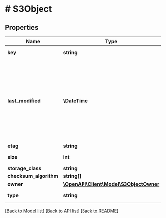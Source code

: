 # # S3Object

## Properties

Name | Type | Description | Notes
------------ | ------------- | ------------- | -------------
**key** | **string** | Название файла или папки. | [optional]
**last_modified** | **\DateTime** | Значение времени, указанное в комбинированном формате даты и времени ISO8601, которое представляет, когда была сделана последняя модификация файла или папки. | [optional]
**etag** | **string** | Тег. | [optional]
**size** | **int** | Размер (в байтах) файла или папки. | [optional]
**storage_class** | **string** | Класс хранилища. | [optional]
**checksum_algorithm** | **string[]** | Алгоритм | [optional]
**owner** | [**\OpenAPI\Client\Model\S3ObjectOwner**](S3ObjectOwner.md) |  | [optional]
**type** | **string** | Тип (файл или папка). |

[[Back to Model list]](../../README.md#models) [[Back to API list]](../../README.md#endpoints) [[Back to README]](../../README.md)
